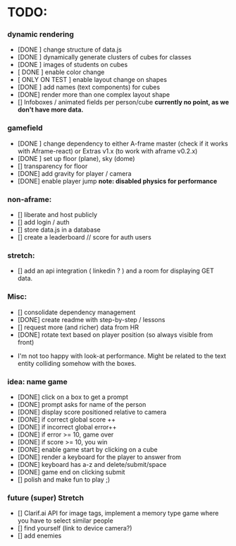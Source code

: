 # TODO:

### dynamic rendering
- [DONE ] change structure of data.js
- [DONE ] dynamically generate clusters of cubes for classes
- [DONE ] images of students on cubes
- [ DONE ] enable color change
- [ ONLY ON TEST ] enable layout change on shapes
- [DONE ] add names (text components) for cubes
- [DONE] render more than one complex layout shape
- [] Infoboxes / animated fields per person/cube
**currently no point, as we don't have more data.**

### gamefield
- [DONE ] change dependency to either A-frame master (check if it works with Aframe-react) or Extras v1.x (to work with aframe v0.2.x)
- [DONE ] set up floor (plane), sky (dome)
- [] transparency for floor
- [DONE] add gravity for player / camera
- [DONE] enable player jump
**note: disabled physics for performance**

### non-aframe:
- [] liberate and host publicly
- [] add login / auth
- [] store data.js in a database
- [] create a leaderboard // score for auth users

### stretch:
- [] add an api integration ( linkedin ? ) and a room for displaying GET data.

### Misc:
- [] consolidate dependency management
- [DONE] create readme with step-by-step / lessons
- [] request more (and richer) data from HR
- [DONE] rotate text based on player position (so always visible from front)
* I'm not too happy with look-at performance. Might be related to the text entity colliding somehow with the boxes.

### idea: name game
- [DONE] click on a box to get a prompt
- [DONE] prompt asks for name of the person
- [DONE] display score positioned relative to camera
- [DONE] if correct global score ++
- [DONE] if incorrect global error++
- [DONE] if error >= 10, game over
- [DONE] if score >= 10, you win
- [DONE] enable game start by clicking on a cube
- [DONE] render a keyboard for the player to answer from
- [DONE] keyboard has a-z and delete/submit/space
- [DONE] game end on clicking submit
- [] polish and make fun to play ;)

### future (super) Stretch
- [] Clarif.ai API for image tags, implement a memory type game where you have to select similar people
- [] find yourself (link to device camera?)
- [] add enemies
